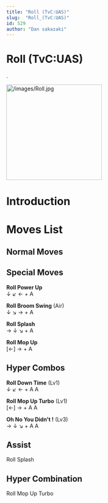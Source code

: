 ```yaml
---
title: "Roll (TvC:UAS)"
slug:  "Roll_(TvC:UAS)"
id: 529
author: "Dan sakazaki"
---
```


# Roll (TvC:UAS)

.

<img src="/images/Roll.jpg" title="/images/Roll.jpg" width="250"
alt="/images/Roll.jpg" />  

# Introduction

# Moves List

## Normal Moves

## Special Moves

**Roll Power Up**  
↓ ↙ ← + A

**Roll Broom Swing** (Air)  
↓ ↘ → + A

**Roll Splash**  
→ ↓ ↘ + A

**Roll Mop Up**  
\[←\] → + A

## Hyper Combos

**Roll Down Time** (Lv1)  
↓ ↙ ← + A A

**Roll Mop Up Turbo** (Lv1)  
\[←\] → + A A

**Oh No You Didn't !** (Lv3)  
→ ↓ ↘ + A A

## Assist

Roll Splash

## Hyper Combination

Roll Mop Up Turbo
